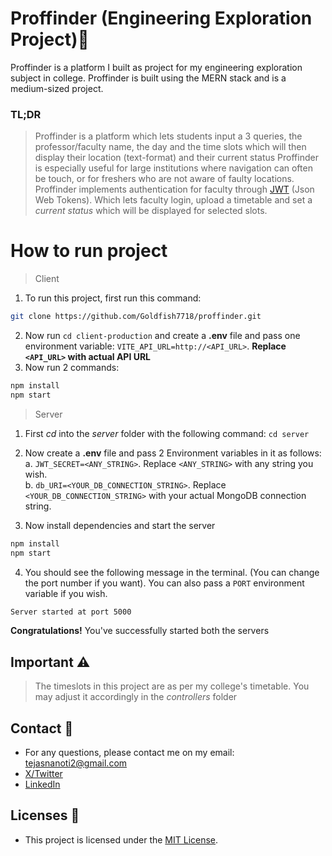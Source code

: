 # Proffinder (Engineering Exploration Project)🚀

Proffinder is a platform I built as project for my engineering exploration subject in college. Proffinder is built using the MERN stack and is a medium-sized project.

### TL;DR
> Proffinder is a platform which lets students input a 3 queries, the professor/faculty name, the day and the time slots which will then display their location (text-format) and their current status
> Proffinder is especially useful for large institutions where navigation can often be touch, or for freshers who are not aware of faulty locations.
> Proffinder implements authentication for faculty through [JWT](https://jwt.io/) (Json Web Tokens). Which lets faculty login, upload a timetable and set a *current status* which will be displayed for selected slots.

# How to run project

> Client
  1. To run this project, first run this command:  
  ```bash
  git clone https://github.com/Goldfish7718/proffinder.git
  ```
  2. Now run `cd client-production` and create a **.env** file and pass one environment variable: `VITE_API_URL=http://<API_URL>`. **Replace `<API_URL>` with actual API URL**
  3. Now run 2 commands:
  ```bash
  npm install
  npm start
  ```

> Server
  1. First *cd* into the *server* folder with the following command: `cd server`
  2. Now create a **.env** file and pass 2 Environment variables in it as follows:<br>
      a. `JWT_SECRET=<ANY_STRING>`. Replace `<ANY_STRING>` with any string you wish.<br>
      b. `db_URI=<YOUR_DB_CONNECTION_STRING>`. Replace `<YOUR_DB_CONNECTION_STRING>` with your actual MongoDB connection string.

  3. Now install dependencies and start the server

  ```bash
  npm install
  npm start
  ```
  
  4. You should see the following message in the terminal. (You can change the port number if you want). You can also pass a `PORT` environment variable if you wish.

  ```bash
  Server started at port 5000
  ```
  **Congratulations!** You've successfully started both the servers

## Important ⚠️

> The timeslots in this project are as per my college's timetable. You may adjust it accordingly in the *controllers* folder

## Contact 🔗

- For any questions, please contact me on my email: [tejasnanoti2@gmail.com](mailto:tejasnanoti2@gmail.com)
- [X/Twitter](https://twitter.com/tejas_jsx)
- [LinkedIn](https://www.linkedin.com/in/tejas-nanoti-23965823b/)

## Licenses 📃

- This project is licensed under the [MIT License](LICENSE).
